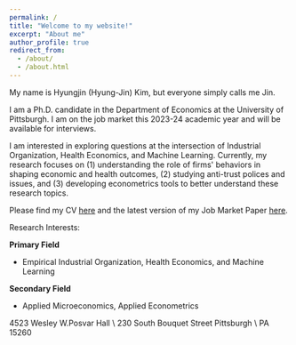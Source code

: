 ```yaml
---
permalink: /
title: "Welcome to my website!"
excerpt: "About me"
author_profile: true
redirect_from: 
  - /about/
  - /about.html
---
```



My name is Hyungjin (Hyung-Jin) Kim, but everyone simply calls me Jin. 

I am a Ph.D. candidate in the Department of Economics at the University of Pittsburgh. I am on the job market this 2023-24 academic year and will be available for interviews.

I am interested in exploring questions at the intersection of Industrial Organization, Health Economics, and Machine Learning. Currently, my research focuses on (1) understanding the role of firms' behaviors in shaping economic and health outcomes, (2) studying anti-trust polices and issues, and (3) developing econometrics tools to better understand these research topics.

Please find my CV [here](https://www.dropbox.com/scl/fi/3115ihdkydrrqj4yoband/CV_HJ_Kim.pdf?rlkey=7iy8c5wu03mzavgt6czom6i3d&dl=0) and the latest version of my Job Market Paper [here](https://www.dropbox.com/scl/fi/87rbv5kq5t2sxymz6acva/JMP_HJ_Kim.pdf?rlkey=fhs1hggnb6vmu2u9ncymn67u6&dl=0).


Research Interests:

 <strong>Primary Field</strong>
 - Empirical Industrial Organization, Health Economics, and Machine Learning

 <strong>Secondary Field</strong>
 - Applied Microeconomics, Applied Econometrics






4523 Wesley W.Posvar Hall \\
230 South Bouquet Street Pittsburgh \\
PA 15260
